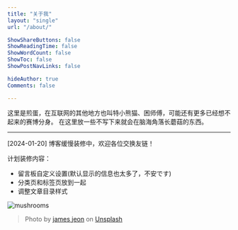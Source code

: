 ```yaml
---
title: "关于我"
layout: "single"
url: "/about/"

ShowShareButtons: false
ShowReadingTime: false
ShowWordCount: false
ShowToc: false
ShowPostNavLinks: false

hideAuthor: true
Comments: false

---
```


这里是煎蛋，在互联网的其他地方也叫特小熊猫、困师傅，可能还有更多已经想不起来的赛博分身。
在这里放一些不写下来就会在脑海角落长蘑菇的东西。

---

[2024-01-20] 博客缓慢装修中，欢迎各位交换友链！

计划装修内容：
- 留言板自定义设置(默认显示的信息也太多了，不安です)
- 分类页和标签页放到一起
- 调整文章目录样式


![mushrooms](/images/james-jeon-unsplash.jpeg)
> Photo by [james jeon](https://unsplash.com/@jameszeon) on [Unsplash](https://unsplash.com/photos/pink-flower-on-brown-tree-branch-9i5YiOAekS0)
